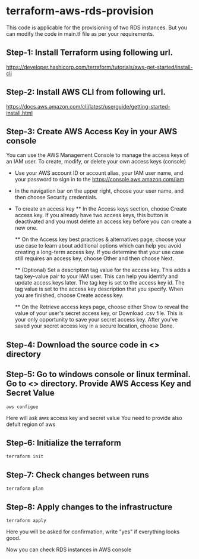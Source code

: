 ﻿# terraform-aws-rds-provision
This code is applicable for the provisioning of two RDS instances. But you can modify the code in main.tf file as per your requirements.

## Step-1: Install Terraform using following url.
https://developer.hashicorp.com/terraform/tutorials/aws-get-started/install-cli

## Step-2: Install AWS CLI from following url.
https://docs.aws.amazon.com/cli/latest/userguide/getting-started-install.html

## Step-3: Create AWS Access Key in your AWS console
You can use the AWS Management Console to manage the access keys of an IAM user.
To create, modify, or delete your own access keys (console)
 - Use your AWS account ID or account alias, your IAM user name, and your password to sign in to the https://console.aws.amazon.com/iam
 - In the navigation bar on the upper right, choose your user name, and then choose Security credentials.
 - To create an access key
    ** In the Access keys section, choose Create access key. If you already have two access keys, this button is deactivated and you must delete an access key before you can create a new one.
    
    ** On the Access key best practices & alternatives page, choose your use case to learn about additional options which can help you avoid creating a long-term access key. If you determine that your use case still requires an access key, choose Other and then choose Next.
    
    ** (Optional) Set a description tag value for the access key. This adds a tag key-value pair to your IAM user. This can help you identify and update access keys later. The tag key is set to the access key id. The tag value is set to the access key description that you specify. When you are finished, choose Create access key.
    
   ** On the Retrieve access keys page, choose either Show to reveal the value of your user's secret access key, or Download .csv file. This is your only opportunity to save your secret access key. After you've saved your secret access key in a secure location, choose Done.
   
## Step-4: Download the source code in <<terraform-aws-rds-provision>> directory

## Step-5: Go to windows console or linux terminal. Go to <<terraform-aws-rds-provision>> directory. Provide AWS Access Key and Secret Value
```
aws configue
```
Here will ask aws access key and secret value
You need to provide also defult region of aws

## Step-6: Initialize the terraform 
```
terraform init
```
## Step-7: Check changes between runs
```
terraform plan
```
## Step-8: Apply changes to the infrastructure
```
terraform apply
```
Here you will be asked for confirmation, write "yes" if everything looks good.

Now you can check RDS instances in AWS console




